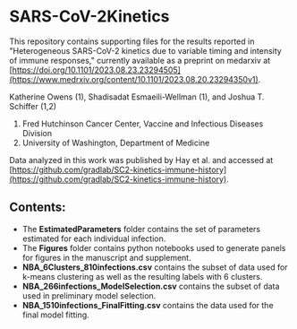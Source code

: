 # SARS-CoV-2Kinetics
This repository contains supporting files for the results reported in "Heterogeneous SARS-CoV-2 kinetics due to variable timing and intensity of immune responses," currently available as a preprint on medarxiv at [https://doi.org/10.1101/2023.08.23.23294505](https://www.medrxiv.org/content/10.1101/2023.08.20.23294350v1).


Katherine Owens (1), Shadisadat Esmaeili-Wellman (1), and Joshua T. Schiffer (1,2)


1.	Fred Hutchinson Cancer Center, Vaccine and Infectious Diseases Division
2.	University of Washington, Department of Medicine

Data analyzed in this work was published by Hay et al. and accessed at [https://github.com/gradlab/SC2-kinetics-immune-history](https://github.com/gradlab/SC2-kinetics-immune-history).

## Contents: 
- The **EstimatedParameters** folder contains the set of parameters estimated for each individual infection.
- The **Figures** folder contains python notebooks used to generate panels for figures in the manuscript and supplement.
- **NBA_6Clusters_810infections.csv** contains the subset of data used for k-means clustering as well as the resulting labels with 6 clusters.
- **NBA_266infections_ModelSelection.csv** contains the subset of data used in preliminary model selection.
- **NBA_1510infections_FinalFitting.csv** contains the data used for the final model fitting.

